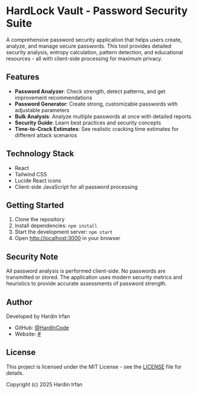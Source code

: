 # HardLock Vault - Password Security Suite

A comprehensive password security application that helps users create, analyze, and manage secure passwords. This tool provides detailed security analysis, entropy calculation, pattern detection, and educational resources - all with client-side processing for maximum privacy.

## Features

- **Password Analyzer**: Check strength, detect patterns, and get improvement recommendations
- **Password Generator**: Create strong, customizable passwords with adjustable parameters
- **Bulk Analysis**: Analyze multiple passwords at once with detailed reports
- **Security Guide**: Learn best practices and security concepts
- **Time-to-Crack Estimates**: See realistic cracking time estimates for different attack scenarios

## Technology Stack

- React
- Tailwind CSS
- Lucide React icons
- Client-side JavaScript for all password processing

## Getting Started

1. Clone the repository
2. Install dependencies: `npm install`
3. Start the development server: `npm start`
4. Open [http://localhost:3000](http://localhost:3000) in your browser

## Security Note

All password analysis is performed client-side. No passwords are transmitted or stored. The application uses modern security metrics and heuristics to provide accurate assessments of password strength.

## Author

Developed by Hardin Irfan
- GitHub: [@HardInCode](https://github.com/HardInCode)
- Website: [#](#)

## License

This project is licensed under the MIT License - see the [LICENSE](LICENSE) file for details.

Copyright (c) 2025 Hardin Irfan